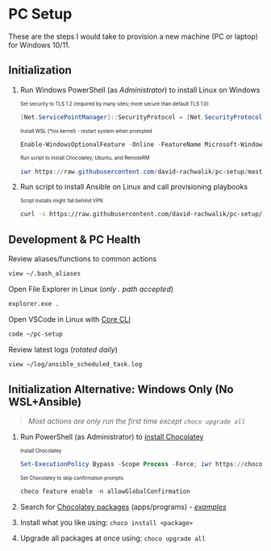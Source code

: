 # PC Setup

These are the steps I would take to provision a new machine (PC or laptop) for Windows 10/11.

## Initialization

1. Run Windows PowerShell (as _Administrator_) to install Linux on Windows

   <sub><sup>Set security to TLS 1.2 (required by many sites; more secure than default TLS 1.0)</sup></sub>

   ```powershell
   [Net.ServicePointManager]::SecurityProtocol = [Net.SecurityProtocolType]::Tls12
   ```

   <sub><sup>Install WSL (\*nix kernel) - restart system when prompted</sup></sub>

   ```powershell
   Enable-WindowsOptionalFeature -Online -FeatureName Microsoft-Windows-Subsystem-Linux
   ```

   <sub><sup>Run script to install Chocolatey, Ubuntu, and RemoteRM</sup></sub>

   ```powershell
   iwr https://raw.githubusercontent.com/david-rachwalik/pc-setup/master/win_init.ps1 -UseBasicParsing | iex
   ```

2. Run script to install Ansible on Linux and call provisioning playbooks

   <sub><sup>Script installs might fail behind VPN</sup></sub>

   ```bash
   curl -s https://raw.githubusercontent.com/david-rachwalik/pc-setup/master/wsl_init.sh | sudo -H bash
   ```

## Development & PC Health

Review aliases/functions to common actions

```bash
view ~/.bash_aliases
```

Open File Explorer in Linux (_only . path accepted_)

```bash
explorer.exe .
```

Open VSCode in Linux with [Core CLI](https://code.visualstudio.com/docs/editor/command-line#_core-cli-options)

```bash
code ~/pc-setup
```

Review latest logs (_rotated daily_)

```bash
view ~/log/ansible_scheduled_task.log
```

## Initialization Alternative: Windows Only (No WSL+Ansible)

> _Most actions are only run the first time except `choco upgrade all`_

1. Run PowerShell (as Administrator) to [install Chocolatey](https://chocolatey.org/install)

   <sub><sup>Install Chocolatey</sup></sub>

   ```powershell
   Set-ExecutionPolicy Bypass -Scope Process -Force; iwr https://chocolatey.org/install.ps1 -UseBasicParsing | iex
   ```

   <sub><sup>Set Chocolatey to skip confirmation prompts</sup></sub>

   ```powershell
   choco feature enable -n allowGlobalConfirmation
   ```

2. Search for [Chocolatey packages](https://chocolatey.org/packages) (apps/programs) - _[examples](https://raw.githubusercontent.com/david-rachwalik/pc-setup/master/ansible_playbooks/group_vars/windows/choco.yml)_

3. Install what you like using: `choco install <package>`

4. Upgrade all packages at once using: `choco upgrade all`
